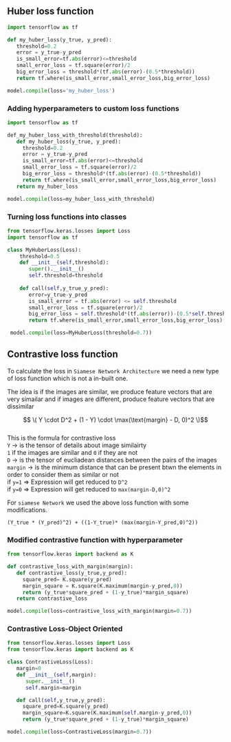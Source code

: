 
## Huber loss function

```python
import tensorflow as tf

def my_huber_loss(y_true, y_pred):
   threshold=0.2
   error = y_true-y_pred
   is_small_error=tf.abs(error)<=threshold
   small_error_loss = tf.square(error)/2
   big_error_loss = threshold*(tf.abs(error)-(0.5*threshold))
   return tf.where(is_small_error,small_error_loss,big_error_loss)

```

```python
model.compile(loss='my_huber_loss')

```

### Adding hyperparameters to custom loss functions

```python
import tensorflow as tf

def_my_huber_loss_with_threshold(threshold):
   def my_huber_loss(y_true, y_pred):
     threshold=0.2
     error = y_true-y_pred
     is_small_error=tf.abs(error)<=threshold
     small_error_loss = tf.square(error)/2
     big_error_loss = threshold*(tf.abs(error)-(0.5*threshold))
     return tf.where(is_small_error,small_error_loss,big_error_loss)
   return my_huber_loss  

```

```python
model.compile(loss=my_huber_loss_with_threshold) 

``` 
### Turning loss functions into classes

```python
from tensorflow.keras.losses import Loss
import tensorflow as tf

class MyHuberLoss(Loss):
    threshold=0.5
    def __init__(self,threshold):
       super().__init__()
       self.threshold=threshold
    
    def call(self,y_true_y_pred):
       error=y_true-y_pred
       is_small_error = tf.abs(error) <= self.threshold
       small_error_loss = tf.square(error)/2
       big_error_loss = self.threshold*(tf.abs(error))-(0.5*self.threshold)
       return tf.where(is_small_error,small_error_loss,big_error_loss)

 ```

```python
 model.compile(loss=MyHuberLoss(threshold=0.7))

```   
## Contrastive loss function

To calculate the loss in `Siamese Network Architecture` we need a new type of loss function which is not a in-built one.  
  
The idea is if the images are similar, we produce feature vectors that are very simailar and if images are different, produce feature vectors that are dissimilar  

$$ \( Y \cdot D^2 + (1 - Y) \cdot \max(\text{margin} - D, 0)^2 \)$$  
This is the formula for contrastive loss  
`Y` -> is the tensor of details about image similairty  
     `1` if the images are similar and `0` if they are not  
`D` -> is the tensor of eucliadean distances between the pairs of the images  
`margin` -> is the minimum distance that can be present btwn the elements in order to consider them as similar or not  
if `y=1` => Expression will get reduced to `D^2`  
if `y=0` => Expression will get reduced to `max(margin-D,0)^2`  
  
For `siamese Network` we used the above loss function with some modifications.  
```
(Y_true * (Y_pred)^2) + ((1-Y_true)* (max(margin-Y_pred,0)^2))

```
### Modified contrastive function with hyperparameter

```python
from tensorflow.keras import backend as K

def contrastive_loss_with_margin(margin):
   def contrastive_loss(y_true,y_pred):
     square_pred= K.square(y_pred)
     margin_square = K.square(K.maximum(margin-y_pred,0))
     return (y_true*square_pred + (1-y_true)*margin_square)
   return contrastive_loss

```     

```python
model.compile(loss=contrastive_loss_with_margin(margin=0.7))

```
### Contrastive Loss-Object Oriented

```python
from tensorflow.keras.losses import Loss
from tensorflow.keras import backend as K

class ContrastiveLoss(Loss):
   margin=0
   def __init__(self,margin):
      super.__init__()
      self.margin=margin

   def call(self,y_true,y_pred):
     square_pred=K.square(y_pred)
     margin_square=K.square(K.maximum(self.margin-y_pred,0))
     return (y_true*square_pred + (1-y_true)*margin_square)  

```

```python
model.compile(loss=ContrastiveLoss(margin=0.7))

```




